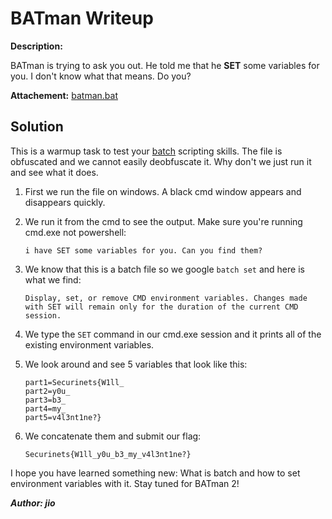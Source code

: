 # BATman Writeup

**Description:**

BATman is trying to ask you out. He told me that he **SET** some variables for you. I don't know what that means. Do you?

**Attachement:**
[batman.bat](Files/batman.bat)

## Solution

This is a warmup task to test your [batch](https://en.wikipedia.org/wiki/Batch_file) scripting skills. The file is obfuscated and we cannot easily deobfuscate it. Why don't we just run it and see what it does.

 1. First we run the file on windows. A black cmd window appears and disappears quickly.
 2. We run it from the cmd to see the output. Make sure you're running cmd.exe not powershell:

        i have SET some variables for you. Can you find them?

 4. We know that this is a batch file so we google `batch set` and here is what we find:

        Display, set, or remove CMD environment variables. Changes made with SET will remain only for the duration of the current CMD session.

 5. We type the `SET` command in our cmd.exe session and it prints all of the existing environment variables.
 6. We look around and see 5 variables that look like this:

        part1=Securinets{W1ll_
        part2=y0u_
        part3=b3_
        part4=my_
        part5=v4l3nt1ne?}

 8. We concatenate them and submit our flag:

        Securinets{W1ll_y0u_b3_my_v4l3nt1ne?}

I hope you have learned something new: What is batch and how to set environment variables with it. Stay tuned for BATman 2!

***Author: jio***
